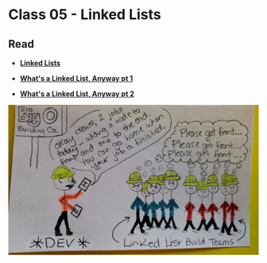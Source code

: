 # Class 05 - Linked Lists

## Read

* **[Linked Lists](https://codefellows.github.io/common_curriculum/data_structures_and_algorithms/Code_401/class-05/resources/singly_linked_list.html)**

* **[What's a Linked List, Anyway pt 1](https://medium.com/basecs/whats-a-linked-list-anyway-part-1-d8b7e6508b9d)**

* **[What's a Linked List, Anyway pt 2](https://medium.com/basecs/whats-a-linked-list-anyway-part-2-131d96f71996)**

![My Linked List Cartoon](./assets/linked_list_cartoon.jpg)
